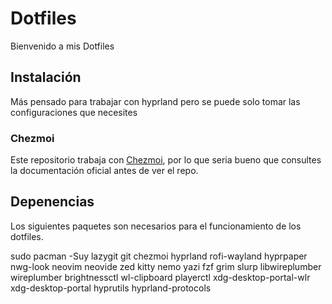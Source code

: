 # Dotfiles
Bienvenido a mis Dotfiles

## Instalación
Más pensado para trabajar con hyprland pero se puede solo tomar las configuraciones que necesites
### Chezmoi
Este repositorio trabaja con [Chezmoi](https://www.chezmoi.io/quick-start/#set-up-a-new-machine-with-a-single-command), por lo que seria bueno que consultes la documentación oficial antes de ver el repo.

## Depenencias
Los siguientes paquetes son necesarios para el funcionamiento de los dotfiles.

sudo pacman -Suy lazygit git chezmoi hyprland rofi-wayland hyprpaper nwg-look neovim neovide zed kitty nemo yazi fzf grim slurp libwireplumber wireplumber brightnessctl wl-clipboard playerctl xdg-desktop-portal-wlr xdg-desktop-portal hyprutils hyprland-protocols

